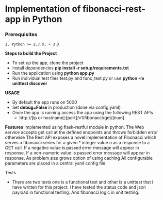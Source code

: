 # Implementation of fibonacci-rest-app in Python

### Prerequisites
    1. Python >= 2.7.X, < 3.X

**Steps to build the Project**
* To set up the app, clone the project
* Install dependencies **pip install -r setup/requirements.txt**
* Run the application using **python app.py**
* Run individual test files test.py and func_test.py or use **python -m unittest discover**

**USAGE**
* By default the app runs on 5000
* Set **debug=False** in production (done via config.yaml)
* Once the app is running access the app using the following REST APIs
     * http://[ip or hostname]:[port]/v1/fibonacci/get/[num]

**Features**
Implemented using flask-restful module in python.
The Web service accepts get call at the defined endpoints and throws forbidden error otherwise
The Rest API exposes a novel implementation of Fibonacci which serves a fibonacci series for a given * integer value n as a response to a GET call.
If a negative value is passed error message will appear in response.
If a non-numeric value is passed error message will appear in response.
As problem size grows option of using caching
All configurable parameters are placed in a central yaml config file

Tests
* There are two tests one is a functional test and other is a unittest that i have written for this project. I have tested the status code and json payload in functional testing. And fibonacci logic in unit testing.
